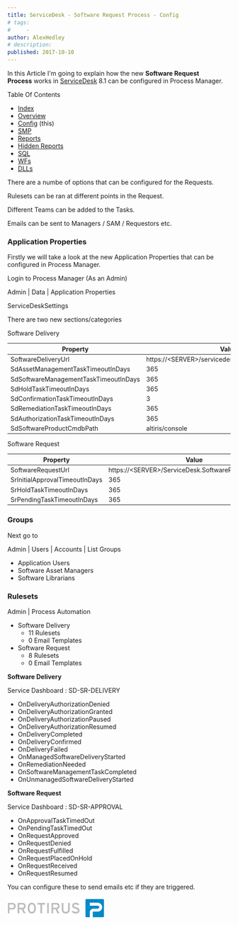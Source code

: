 ```yaml
---
title: ServiceDesk - Software Request Process - Config
# tags:
#     - 
author: AlexHedley
# description: 
published: 2017-10-10
---
```


In this Article I'm going to explain how the new **Software Request Process** works in [ServiceDesk](https://www.symantec.com/products/service-desk) 8.1 can be configured in Process Manager.

Table Of Contents
  
- [Index](https://community.broadcom.com/symantecenterprise/viewdocument?DocumentKey=253f9b2f-045e-4e05-acb9-fcc37005f674&amp;CommunityKey=206bac34-051d-4ea1-b726-4ea8778c1986&amp;tab=librarydocuments)
- [Overview](https://community.broadcom.com/symantecenterprise/viewdocument?DocumentKey=a5fdba6d-707b-44be-a051-b08e5a5cfe19&amp;CommunityKey=04ead5e9-3643-4118-b853-afa5a58710c6&amp;tab=librarydocuments)
- [Config](https://community.broadcom.com/symantecenterprise/viewdocument?DocumentKey=e3acdfdc-8b09-4ca7-afb5-821c9cce9301&amp;CommunityKey=04ead5e9-3643-4118-b853-afa5a58710c6&amp;tab=librarydocuments) (this)
- [SMP](https://www.symantec.com/connect/articles/servicedesk-software-request-process-smp)
- [Reports](https://community.broadcom.com/symantecenterprise/viewdocument?DocumentKey=24530d5f-01a3-464d-846b-01482ee0c85e&amp;CommunityKey=206bac34-051d-4ea1-b726-4ea8778c1986&amp;tab=librarydocuments)
- [Hidden Reports](https://community.broadcom.com/symantecenterprise/viewdocument?DocumentKey=f39346c9-799f-4d1b-ba9b-7f0910cd9c74&amp;CommunityKey=04ead5e9-3643-4118-b853-afa5a58710c6&amp;tab=librarydocuments)
- [SQL](https://community.broadcom.com/symantecenterprise/viewdocument?DocumentKey=28879800-dd5e-436b-8f8b-9bc7301fbb1e&amp;CommunityKey=04ead5e9-3643-4118-b853-afa5a58710c6&amp;tab=librarydocuments)
- [WFs](https://community.broadcom.com/symantecenterprise/viewdocument?DocumentKey=736fee28-7f45-497e-b208-b3de50cde839&amp;CommunityKey=04ead5e9-3643-4118-b853-afa5a58710c6&amp;tab=librarydocuments)
- [DLLs](https://community.broadcom.com/symantecenterprise/viewdocument?DocumentKey=f4cef159-76c3-4b5b-9287-94aee6bec214&amp;CommunityKey=04ead5e9-3643-4118-b853-afa5a58710c6&amp;tab=librarydocuments)

There are a numbe of options that can be configured for the Requests.
  
Rulesets can be ran at different points in the Request.
  
Different Teams can be added to the Tasks.
  
Emails can be sent to Managers / SAM / Requestors etc.

### Application Properties
  
Firstly we will take a look at the new Application Properties that can be configured in Process Manager.
  
Login to Process Manager (As an Admin)
  
Admin | Data | Application Properties
  
ServiceDeskSettings
  
There are two new sections/categories
  
Software Delivery

| Property | Value |
| --- | --- |
| SoftwareDeliveryUrl | https://&lt;SERVER&gt;/servicedesk.softwarerequest.delivery |
| SdAssetManagementTaskTimeoutInDays | 365 |
| SdSoftwareManagementTaskTimeoutInDays | 365 |
| SdHoldTaskTimeoutInDays | 365 |
| SdConfirmationTaskTimeoutInDays | 3 |
| SdRemediationTaskTimeoutInDays | 365 |
| SdAuthorizationTaskTimeoutInDays | 365 |
| SdSoftwareProductCmdbPath | altiris/console |

Software Request

| Property | Value |
| --- | --- |
| SoftwareRequestUrl | https://&lt;SERVER&gt;/ServiceDesk.SoftwareRequest.Approval |
| SrInitialApprovalTimeoutInDays | 365 |
| SrHoldTaskTimeoutInDays | 365 |
| SrPendingTaskTimeoutInDays | 365 |

### Groups
  
Next go to
  
Admin | Users | Accounts | List Groups

- Application Users
- Software Asset Managers
- Software Librarians

### Rulesets
  
Admin | Process Automation

- Software Delivery
    - 11 Rulesets
    - 0 Email Templates
- Software Request
    - 8 Rulesets
    - 0 Email Templates

**Software Delivery**
  
Service Dashboard : SD-SR-DELIVERY

- OnDeliveryAuthorizationDenied
- OnDeliveryAuthorizationGranted
- OnDeliveryAuthorizationPaused
- OnDeliveryAuthorizationResumed
- OnDeliveryCompleted
- OnDeliveryConfirmed
- OnDeliveryFailed
- OnManagedSoftwareDeliveryStarted
- OnRemediationNeeded
- OnSoftwareManagementTaskCompleted
- OnUnmanagedSoftwareDeliveryStarted

**Software Request**
  
Service Dashboard : SD-SR-APPROVAL

- OnApprovalTaskTimedOut
- OnPendingTaskTimedOut
- OnRequestApproved
- OnRequestDenied
- OnRequestFulfilled
- OnRequestPlacedOnHold
- OnRequestReceived
- OnRequestResumed

You can configure these to send emails etc if they are triggered.

[![Protirus](images\Protirus.png)](https://protirus.com/)
